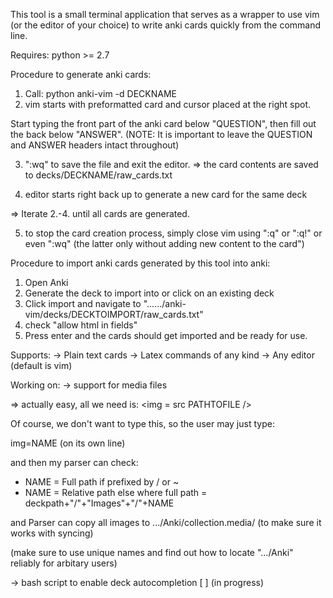 This tool is a small terminal application that serves as a wrapper to use vim 
(or the editor of your choice) to write anki cards quickly from the command line.

Requires: python >= 2.7

Procedure to generate anki cards:

1. Call: python anki-vim -d DECKNAME
2. vim starts with preformatted card and cursor placed at the right spot. 

Start typing the front part of the anki card below "QUESTION", then fill out 
the back below "ANSWER". (NOTE: It is important to leave the QUESTION and ANSWER
headers intact throughout)

3. ":wq" to save the file and exit the editor.
=> the card contents are saved to decks/DECKNAME/raw_cards.txt

4. editor starts right back up to generate a new card for the same deck

=> Iterate 2.-4. until all cards are generated.

5. to stop the card creation process, simply close vim using ":q" or ":q!" or 
even ":wq" (the latter only without adding new content to the card")

Procedure to import anki cards generated by this tool into anki:

1. Open Anki
2. Generate the deck to import into or click on an existing deck
3. Click import and navigate to
   "....../anki-vim/decks/DECKTOIMPORT/raw_cards.txt"
4. check "allow html in fields"
5. Press enter and the cards should get imported and be ready for use.


Supports:
-> Plain text cards
-> Latex commands of any kind
-> Any editor (default is vim)


Working on:
-> support for media files

=> actually easy, all we need is: <img = src PATHTOFILE />

Of course, we don't want to type this, so the user may just type:

img=NAME (on its own line)

and then my parser can check:
- NAME = Full path if prefixed by / or ~
- NAME = Relative path else where full path = deckpath+"/"+"Images"+"/"+NAME

and Parser can copy all images to .../Anki/collection.media/ 
(to make sure it works with syncing)

(make sure to use unique names and find out how to locate ".../Anki" 
reliably for arbitary users)

-> bash script to enable deck autocompletion [ ] (in progress)
